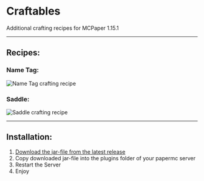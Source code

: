 # Craftables
Additional crafting recipes for MCPaper 1.15.1

---
## Recipes:

### Name Tag:
![Name Tag crafting recipe](https://cdn.discordapp.com/attachments/655718288579493898/665950448863412234/unknown.png)

### Saddle:
![Saddle crafting recipe](https://cdn.discordapp.com/attachments/655718288579493898/665950301366255676/unknown.png)

---
## Installation:

1. [Download the jar-file from the latest release](https://github.com/EmKaCe/Craftables/releases/latest)
2. Copy downloaded jar-file into the plugins folder of your papermc server
3. Restart the Server
4. Enjoy
